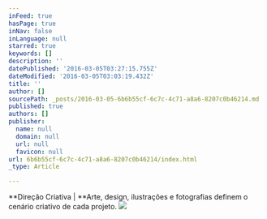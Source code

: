 ```yaml
---
inFeed: true
hasPage: true
inNav: false
inLanguage: null
starred: true
keywords: []
description: ''
datePublished: '2016-03-05T03:27:15.755Z'
dateModified: '2016-03-05T03:03:19.432Z'
title: ''
author: []
sourcePath: _posts/2016-03-05-6b6b55cf-6c7c-4c71-a8a6-8207c0b46214.md
published: true
authors: []
publisher:
  name: null
  domain: null
  url: null
  favicon: null
url: 6b6b55cf-6c7c-4c71-a8a6-8207c0b46214/index.html
_type: Article

---
```

**Direção Criativa | **Arte, design, ilustrações e fotografias definem o cenário criativo de cada projeto.
![](https://the-grid-user-content.s3-us-west-2.amazonaws.com/3040ca0f-ad0d-4f2a-9f56-b038cbd69a3e.png)